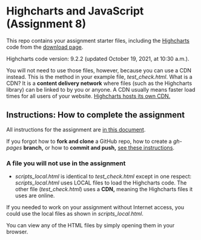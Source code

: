 # Highcharts and JavaScript (Assignment 8)

This repo contains your assignment starter files, including the [Highcharts](https://www.highcharts.com/blog/products/highcharts/) code from the [download page](https://www.highcharts.com/blog/download/).

Highcharts code version: 9.2.2 (updated October 19, 2021, at 10:30 a.m.).

You will not need to use those files, however, because you can use a CDN instead. This is the method in your example file, *test_check.html*. What is a CDN? It is a **content delivery network** where files (such as the Highcharts library) can be linked to by you or anyone. A CDN usually means faster load times for all users of your website. [Highcharts hosts its own CDN.](https://code.highcharts.com/)

## Instructions: How to complete the assignment

All instructions for the assignment are [in this document](http://bit.ly/mm-webapps8).

If you forgot how to **fork and clone** a GitHub repo, how to create a *gh-pages* **branch,** or how to **commit and push,** [see these instructions](https://github.com/macloo/github-howto-and-github-desktop).

### A file you will not use in the assignment

* *scripts_local.html* is identical to *test_check.html* except in one respect: *scripts_local.html* uses LOCAL files to load the Highcharts code. The other file (*test_check.html*) uses a **CDN,** meaning the Highcharts files it uses are online.

If you needed to work on your assignment without Internet access, you could use the local files as shown in *scripts_local.html*.

You can view any of the HTML files by simply opening them in your browser.

